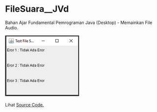 # FileSuara__JVd
Bahan Ajar Fundamental Pemrograman Java (Desktop) - Memainkan File Audio.<br><br>
<img src="https://github.com/RizkyKhapidsyah/FileSuara__JVd/blob/master/results/001.PNG"><br><br>
Lihat <a href="https://github.com/RizkyKhapidsyah/FileSuara__JVd/blob/master/src/com/rk/FileSuara.java">Source Code.</a>

